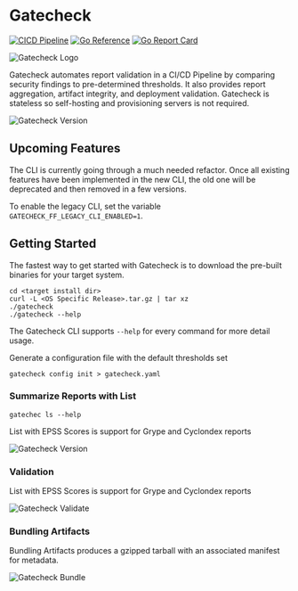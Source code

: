 # Gatecheck
[![CICD Pipeline](https://github.com/gatecheckdev/gatecheck/actions/workflows/run-test.yaml/badge.svg?branch=main)](https://github.com/gatecheckdev/gatecheck/actions/workflows/run-test.yaml)
[![Go Reference](https://pkg.go.dev/badge/github.com/gatecheckdev/gatecheck.svg)](https://pkg.go.dev/github.com/gatecheckdev/gatecheck)
[![Go Report Card](https://goreportcard.com/badge/github.com/gatecheckdev/gatecheck)](https://goreportcard.com/report/github.com/gatecheckdev/gatecheck)


![Gatecheck Logo](https://static.gatecheck.dev/gatecheck-logo-splash-dark.png)

Gatecheck automates report validation in a CI/CD Pipeline by comparing security findings to pre-determined thresholds.
It also provides report aggregation, artifact integrity, and deployment validation.
Gatecheck is stateless so self-hosting and provisioning servers is not required.

![Gatecheck Version](https://static.gatecheck.dev/gatecheck-version.gif)

## Upcoming Features

The CLI is currently going through a much needed refactor.
Once all existing features have been implemented in the new CLI, the old one will be deprecated and then removed in
a few versions.

To enable the legacy CLI, set the variable `GATECHECK_FF_LEGACY_CLI_ENABLED=1`.

## Getting Started

The fastest way to get started with Gatecheck is to download the pre-built binaries for your target system.

```shell
cd <target install dir>
curl -L <OS Specific Release>.tar.gz | tar xz
./gatecheck
./gatecheck --help
```

The Gatecheck CLI supports ```--help``` for every command for more detail usage.

Generate a configuration file with the default thresholds set

```shell
gatecheck config init > gatecheck.yaml
```

### Summarize Reports with List

```shell
gatechec ls --help
```

List with EPSS Scores is support for Grype and Cyclondex reports

![Gatecheck Version](https://static.gatecheck.dev/gatecheck-list.gif)


### Validation 

List with EPSS Scores is support for Grype and Cyclondex reports

![Gatecheck Validate](https://static.gatecheck.dev/gatecheck-validate.gif)

### Bundling Artifacts

Bundling Artifacts produces a gzipped tarball with an associated manifest for metadata.

![Gatecheck Bundle](https://static.gatecheck.dev/gatecheck-bundle.gif)
